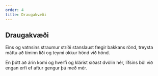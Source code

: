 ```yaml
---
order: 4
title: Draugakvæði
---
```


## Draugakvæði

Eins og vatnsins straumur stríði
stanslaust fægir bakkans rönd,
treysta máttu að tíminn líði
og teymi okkur hönd við hönd.

En þótt að árin komi og hverfi
og klárist síðast dvölin hér,
lífsins böl við engan erfi
ef aftur gengur þú með mér.
